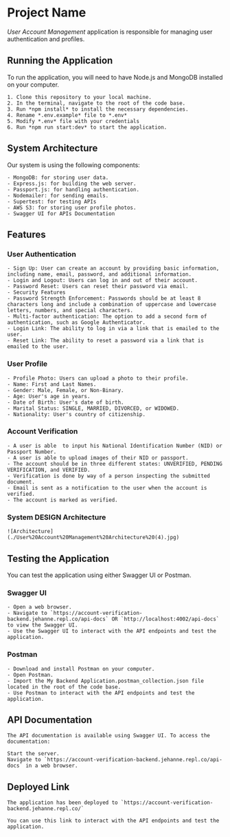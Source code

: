 # Project Name

 *User Account Management* application is responsible for managing user authentication and profiles.
  
## Running the Application

To run the application, you will need to have Node.js and MongoDB installed on your computer.
```
1. Clone this repository to your local machine.
2. In the terminal, navigate to the root of the code base.
3. Run *npm install* to install the necessary dependencies.
4. Rename *.env.example* file to *.env*
5. Modify *.env* file with your credentials
6. Run *npm run start:dev* to start the application.
```

## System Architecture

Our system is using the following components:
```
- MongoDB: for storing user data.
- Express.js: for building the web server.
- Passport.js: for handling authentication.
- Nodemailer: for sending emails.
- Supertest: for testing APIs
- AWS S3: for storing user profile photos.
- Swagger UI for APIs Documentation
```
## Features

### User Authentication
```
- Sign Up: User can create an account by providing basic information, including name, email, password, and additional information.
- Login and Logout: Users can log in and out of their account.
- Password Reset: Users can reset their password via email.
- Security Features
- Password Strength Enforcement: Passwords should be at least 8 characters long and include a combination of uppercase and lowercase letters, numbers, and special characters.
- Multi-factor authentication: The option to add a second form of authentication, such as Google Authenticator.
- Login Link: The ability to log in via a link that is emailed to the user.
- Reset Link: The ability to reset a password via a link that is emailed to the user.
```
### User Profile

```
- Profile Photo: Users can upload a photo to their profile.
- Name: First and Last Names.
- Gender: Male, Female, or Non-Binary.
- Age: User's age in years.
- Date of Birth: User's date of birth.
- Marital Status: SINGLE, MARRIED, DIVORCED, or WIDOWED.
- Nationality: User's country of citizenship.
```
### Account Verification

```
- A user is able  to input his National Identification Number (NID) or Passport Number.
- A user is able to upload images of their NID or passport.
- The account should be in three different states: UNVERIFIED, PENDING VERIFICATION, and VERIFIED.
- Verification is done by way of a person inspecting the submitted document.
- Email is sent as a notification to the user when the account is verified.
- The account is marked as verified.

```
### System DESIGN Architecture

```
![Architecture](./User%20Account%20Management%20Architecture%20(4).jpg)
```
## Testing the Application

You can test the application using either Swagger UI or Postman.

### Swagger UI

```
- Open a web browser.
- Navigate to `https://account-verification-backend.jehanne.repl.co/api-docs` OR `http://localhost:4002/api-docs` to view the Swagger UI.
- Use the Swagger UI to interact with the API endpoints and test the application.
 ``` 
### Postman
```
- Download and install Postman on your computer.
- Open Postman.
- Import the My Backend Application.postman_collection.json file located in the root of the code base.
- Use Postman to interact with the API endpoints and test the application.
```
## API Documentation

```
The API documentation is available using Swagger UI. To access the documentation:

Start the server.
Navigate to `https://account-verification-backend.jehanne.repl.co/api-docs` in a web browser.
```
## Deployed Link

```
The application has been deployed to `https://account-verification-backend.jehanne.repl.co/`

You can use this link to interact with the API endpoints and test the application.
```